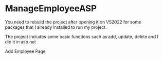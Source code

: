 # ManageEmployeeASP

You need to rebuild the project after opening it on VS2022 for some packages that I already installed to run my project.

The project includes some basic functions such as add, update, delete and I did it in asp.net

Add Employee Page





